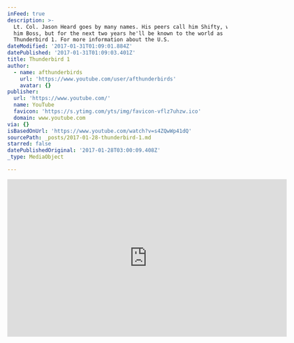 ```yaml
---
inFeed: true
description: >-
  Lt. Col. Jason Heard goes by many names. His peers call him Shifty, we call
  him Boss, but for the next two years he'll be known to the world as
  Thunderbird 1. For more information about the U.S.
dateModified: '2017-01-31T01:09:01.884Z'
datePublished: '2017-01-31T01:09:03.401Z'
title: Thunderbird 1
author:
  - name: afthunderbirds
    url: 'https://www.youtube.com/user/afthunderbirds'
    avatar: {}
publisher:
  url: 'https://www.youtube.com/'
  name: YouTube
  favicon: 'https://s.ytimg.com/yts/img/favicon-vflz7uhzw.ico'
  domain: www.youtube.com
via: {}
isBasedOnUrl: 'https://www.youtube.com/watch?v=s4ZQwWp41dQ'
sourcePath: _posts/2017-01-28-thunderbird-1.md
starred: false
datePublishedOriginal: '2017-01-28T03:00:09.408Z'
_type: MediaObject

---
```

<iframe src="https://cdn.embedly.com/widgets/media.html?src=https%3A%2F%2Fwww.youtube.com%2Fembed%2Fs4ZQwWp41dQ%3Ffeature%3Doembed&amp;url=http%3A%2F%2Fwww.youtube.com%2Fwatch%3Fv%3Ds4ZQwWp41dQ&amp;image=https%3A%2F%2Fi.ytimg.com%2Fvi%2Fs4ZQwWp41dQ%2Fhqdefault.jpg&amp;key=b7d04c9b404c499eba89ee7072e1c4f7&amp;type=text%2Fhtml&amp;schema=youtube" width="640" height="360" scrolling="no" frameborder="0" allowfullscreen="" style=""></iframe>